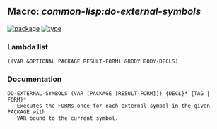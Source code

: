 ## Macro: ***common-lisp:do-external-symbols***
[![package](https://img.shields.io/badge/Package-COMMON--LISP-5f9ea0.svg?style=social&colorA=999999)](../) [![type](https://img.shields.io/badge/Type-Macro-5f9ea0.svg?style=social&colorA=999999)](../#macro) 
### Lambda list
```
((VAR &OPTIONAL PACKAGE RESULT-FORM) &BODY BODY-DECLS)
```
### Documentation
```
DO-EXTERNAL-SYMBOLS (VAR [PACKAGE [RESULT-FORM]]) {DECL}* {TAG | FORM}*
   Executes the FORMs once for each external symbol in the given PACKAGE with
   VAR bound to the current symbol.
```
